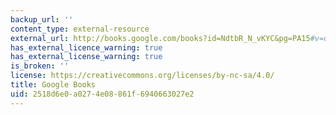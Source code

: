 ```yaml
---
backup_url: ''
content_type: external-resource
external_url: http://books.google.com/books?id=NdtbR_N_vKYC&pg=PA15#v=onepage
has_external_licence_warning: true
has_external_license_warning: true
is_broken: ''
license: https://creativecommons.org/licenses/by-nc-sa/4.0/
title: Google Books
uid: 2518d6e0-a027-4e08-861f-6940663027e2
---
```

